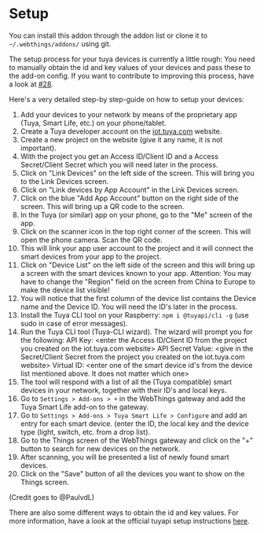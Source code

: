 # Setup

You can install this addon through the addon list or clone it to `~/.webthings/addons/` using git. 

The setup process for your tuya devices is currently a little rough: You need to manually obtain the id and key values of your devices and pass these to the add-on config. If you want to contribute to improving this process, have a look at [#28](https://github.com/bewee/tuya-adapter/issues/28).

Here's a very detailed step-by step-guide on how to setup your devices:

1. Add your devices to your network by means of the proprietary app (Tuya, Smart Life, etc.) on your phone/tablet.
2. Create a Tuya developer account on the [iot.tuya.com](iot.tuya.com) website.
3. Create a new project on the website (give it any name, it is not important).
4. With the project you get an Access ID/Client ID and a Access Secret/Client Secret which you will need later in the process.
5. Click on "Link Devices" on the left side of the screen. This will bring you to the Link Devices screen.
6. Click on "Link devices by App Account" in the Link Devices screen.
7. Click on the blue "Add App Account" button on the right side of the screen. This will bring up a QR code to the screen.
8. In the Tuya (or similar) app on your phone, go to the "Me" screen of the app.
9. Click on the scanner icon in the top right corner of the screen. This will open the phone camera. Scan the QR code.
10. This will link your app user account to the project and it will connect the smart devices from your app to the project.
11. Click on "Device List" on the left side of the screen and this will bring up a screen with the smart devices known to your app.
          Attention: You may have to change the "Region" field on the screen from China to Europe to make the device list visible!
12. You will notice that the first column of the device list contains the Device name and the Device ID. You will need the ID's later in the process.
13. Install the Tuya CLI tool on your Raspberry: `npm i @tuyapi/cli -g` (use sudo in case of error messages).
14. Run the Tuya CLI tool (Tuya-CLI wizard). The wizard will prompt you for the following:
             API Key: <enter the Access ID/Client ID from the project you created on the iot.tuya.com website>
             API Secret Value: <give in the Secret/Client Secret from the project you created on the iot.tuya.com website>
             Virtual ID: <enter one of the smart device id's from the device list mentioned above. It does not matter which one>
15. The tool will respond with a list of all the (Tuya compatible) smart devices in your network, together with their ID's and local keys.
16. Go to `Settings > Add-ons > +` in the WebThings gateway and add the Tuya Smart Life add-on to the gateway.
16. Go to `Settings > Add-ons > Tuya Smart Life > Configure` and add an entry for each smart device.
         (enter the ID, the local key and the device type (light, switch, etc. from a drop list).
17. Go to the Things screen of the WebThings gateway and click on the "+" button to search for new devices on the network.
18. After scanning, you will be presented a list of newly found smart devices.
19. Click on the "Save" button of all the devices you want to show on the Things screen.

(Credit goes to @PaulvdL)

There are also some different ways to obtain the id and key values. For more information, have a look at the official tuyapi setup instructions [here](https://github.com/codetheweb/tuyapi/blob/master/docs/SETUP.md).
